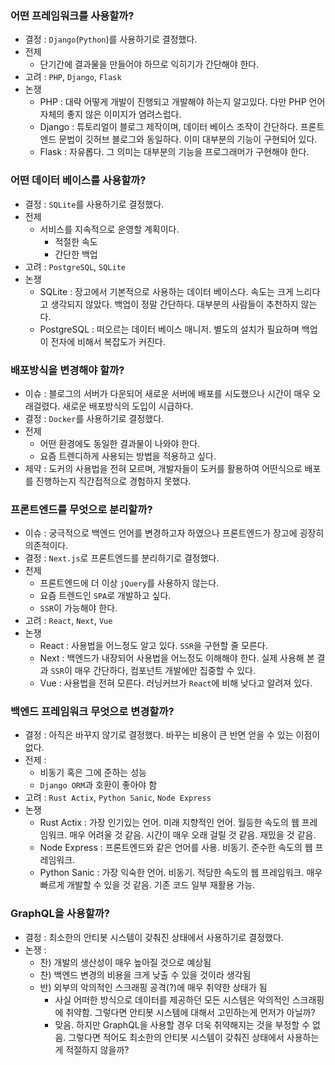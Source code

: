 ### 어떤 프레임워크를 사용할까?

- 결정 : `Django`(`Python`)를 사용하기로 결정했다.
- 전제
    - 단기간에 결과물을 만들어야 하므로 익히기가 간단해야 한다.
- 고려 : `PHP`, `Django`, `Flask`
- 논쟁
    - PHP : 대략 어떻게 개발이 진행되고 개발해야 하는지 알고있다. 다만 PHP 언어 자체의 좋지 않은 이미지가 염려스럽다.
    - Django : 튜토리얼이 블로그 제작이며, 데이터 베이스 조작이 간단하다. 프론트엔드 문법이 깃허브 블로그와 동일하다. 이미 대부분의 기능이 구현되어 있다.
    - Flask : 자유롭다. 그 의미는 대부분의 기능을 프로그래머가 구현해야 한다.

### 어떤 데이터 베이스를 사용할까?

- 결정 : `SQLite`를 사용하기로 결정했다.
- 전제
    - 서비스를 지속적으로 운영할 계획이다.
        - 적절한 속도
        - 간단한 백업
- 고려 : `PostgreSQL`, `SQLite`
- 논쟁
    - SQLite : 장고에서 기본적으로 사용하는 데이터 베이스다. 속도는 크게 느리다고 생각되지 않았다. 백업이 정말 간단하다. 대부분의 사람들이 추천하지 않는다.
    - PostgreSQL : 떠오르는 데이터 베이스 매니저. 별도의 설치가 필요하며 백업이 전자에 비해서 복잡도가 커진다.

### 배포방식을 변경해야 할까?

- 이슈 : 블로그의 서버가 다운되어 새로운 서버에 배포를 시도했으나 시간이 매우 오래걸렸다. 새로운 배포방식의 도입이 시급하다.
- 결정 : `Docker`를 사용하기로 결정했다.
- 전제
    - 어떤 환경에도 동일한 결과물이 나와야 한다.
    - 요즘 트렌디하게 사용되는 방법을 적용하고 싶다.
- 제약 : 도커의 사용법을 전혀 모르며, 개발자들이 도커를 활용하여 어떤식으로 배포를 진행하는지 직간접적으로 경험하지 못했다.

### 프론트엔드를 무엇으로 분리할까?

- 이슈 : 궁극적으로 백엔드 언어를 변경하고자 하였으나 프론트엔드가 장고에 굉장히 의존적이다.
- 결정 : `Next.js`로 프론트엔드를 분리하기로 결정했다.
- 전제
    - 프론트엔드에 더 이상 `jQuery`를 사용하지 않는다.
    - 요즘 트렌드인 `SPA`로 개발하고 싶다.
    - `SSR`이 가능해야 한다.
- 고려 : `React`, `Next`, `Vue`
- 논쟁
    - React : 사용법을 어느정도 알고 있다. `SSR`을 구현할 줄 모른다.
    - Next : 백엔드가 내장되어 사용법을 어느정도 이해해야 한다. 실제 사용해 본 결과 `SSR`이 매우 간단하다, 컴포넌트 개발에만 집중할 수 있다.
    - Vue : 사용법을 전혀 모른다. 러닝커브가 `React`에 비해 낮다고 알려져 있다.

### 백엔드 프레임워크 무엇으로 변경할까?

- 결정 : 아직은 바꾸지 않기로 결정했다. 바꾸는 비용이 큰 반면 얻을 수 있는 이점이 없다.
- 전제 :
    - 비동기 혹은 그에 준하는 성능
    - `Django ORM`과 호환이 좋아야 함
- 고려 : `Rust Actix`, `Python Sanic`, `Node Express`
- 논쟁
    - Rust Actix : 가장 인기있는 언어. 미래 지향적인 언어. 월등한 속도의 웹 프레임워크. 매우 어려울 것 같음. 시간이 매우 오래 걸릴 것 같음. 재밌을 것 같음.
    - Node Express : 프론트엔드와 같은 언어를 사용. 비동기. 준수한 속도의 웹 프레임워크.
    - Python Sanic : 가장 익숙한 언어. 비동기. 적당한 속도의 웹 프레임워크. 매우 빠르게 개발할 수 있을 것 같음. 기존 코드 일부 재활용 가능.

### GraphQL을 사용할까?

- 결정 : 최소한의 안티봇 시스템이 갖춰진 상태에서 사용하기로 결정했다.
- 논쟁 :
    - 찬) 개발의 생산성이 매우 높아질 것으로 예상됨
    - 찬) 백엔드 변경의 비용을 크게 낮출 수 있을 것이라 생각됨
    - 반) 외부의 악의적인 스크래핑 공격(?)에 매우 취약한 상태가 됨
        - 사실 어떠한 방식으로 데이터를 제공하던 모든 시스템은 악의적인 스크래핑에 취약함. 그렇다면 안티봇 시스템에 대해서 고민하는게 먼저가 아닐까?
        - 맞음. 하지만 GraphQL을 사용할 경우 더욱 취약해지는 것을 부정할 수 없음. 그렇다면 적어도 최소한의 안티봇 시스템이 갖춰진 상태에서 사용하는게 적절하지 않을까?